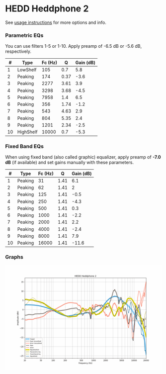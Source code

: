 # HEDD Heddphone 2
See [usage instructions](https://github.com/jaakkopasanen/AutoEq#usage) for more options and info.

### Parametric EQs
You can use filters 1-5 or 1-10. Apply preamp of -6.5 dB or -5.6 dB, respectively.

|   # | Type      |   Fc (Hz) |    Q |   Gain (dB) |
|-----|-----------|-----------|------|-------------|
|   1 | LowShelf  |       105 | 0.7  |         5.8 |
|   2 | Peaking   |       174 | 0.37 |        -3.6 |
|   3 | Peaking   |      2277 | 3.61 |         3.9 |
|   4 | Peaking   |      3298 | 3.68 |        -4.5 |
|   5 | Peaking   |      7958 | 1.4  |         6.5 |
|   6 | Peaking   |       356 | 1.74 |        -1.2 |
|   7 | Peaking   |       543 | 4.63 |         2.9 |
|   8 | Peaking   |       804 | 5.35 |         2.4 |
|   9 | Peaking   |      1201 | 2.34 |        -2.5 |
|  10 | HighShelf |     10000 | 0.7  |        -5.3 |

### Fixed Band EQs
When using fixed band (also called graphic) equalizer, apply preamp of **-7.0 dB** (if available) and set gains manually with these parameters.

|   # | Type    |   Fc (Hz) |    Q |   Gain (dB) |
|-----|---------|-----------|------|-------------|
|   1 | Peaking |        31 | 1.41 |         6.1 |
|   2 | Peaking |        62 | 1.41 |         2   |
|   3 | Peaking |       125 | 1.41 |        -0.5 |
|   4 | Peaking |       250 | 1.41 |        -4.3 |
|   5 | Peaking |       500 | 1.41 |         0.3 |
|   6 | Peaking |      1000 | 1.41 |        -2.2 |
|   7 | Peaking |      2000 | 1.41 |         2.2 |
|   8 | Peaking |      4000 | 1.41 |        -2.4 |
|   9 | Peaking |      8000 | 1.41 |         7.9 |
|  10 | Peaking |     16000 | 1.41 |       -11.6 |

### Graphs
![](./HEDD%20Heddphone%202.png)
